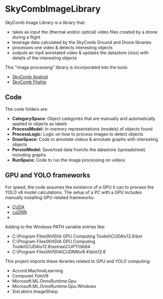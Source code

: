 # SkyCombImageLibrary

SkyComb Image Library is a library that:
- takes as input the (thermal and/or optical) video files created by a drone during a flight
- leverage data calculated by the SkyComb Ground and Drone libraries
- processes one video & detects interesting objects 
- outputs an mp4 annotated video & updates the datastore (xlsx) with details of the interesting objects  

This "image processing" library is incorporated into the tools:
- [SkyComb Analyst](https://github.com/PhilipQuirke/SkyCombAnalyst/) 
- [SkyComb Flights](https://github.com/PhilipQuirke/SkyCombFlights/) 


## Code
The code folders are:
- **CategorySpace:** Object categories that are manually and automatically applied to objects as labels  
- **ProcessModel:** In-memory representations (models) of objects found
- **ProcessLogic:** Logic on how to process images to detect objects
- **DrawSpace:** Code to annotate videos & annotate graphs with interesting objects
- **PersistModel:** Save/load data from/to the datastore (spreadsheet) including graphs
- **RunSpace:** Code to run the image processing on videos


## GPU and YOLO frameworks
For speed, the code assumes the existance of a GPU it can to process the YOLO v8 model calculations.
The setup of a PC with a GPU includes manually installing GPU-related frameworks:
- [CUDA](https://developer.nvidia.com/cuda-downloads)
- [cuDNN](https://developer.nvidia.com/cudnn)
- 
Adding to the Windows PATH variable entries like:
- C:\Program Files\NVIDIA GPU Computing Toolkit\CUDA\v12.6\bin
- C:\Program Files\NVIDIA GPU Computing Toolkit\CUDA\v12.6\extras\CUPTI\lib64
- C:\Program Files\NVIDIA\CUDNN\v9.4\bin\12.6

This project imports these libraries related to GPU and YOLO computing:
- Accord.MachineLearning
- Compunet.YoloV8
- Microsoft.ML.OnnxRuntime.Gpu
- Microsoft.ML.OnnxRuntime.Gpu.Windows
- SixLabors.ImageSharp
